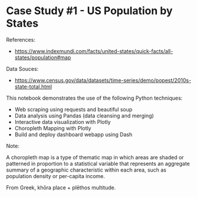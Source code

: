 # Case Study #1 - US Population by States
References:
- https://www.indexmundi.com/facts/united-states/quick-facts/all-states/population#map

Data Souces:
- https://www.census.gov/data/datasets/time-series/demo/popest/2010s-state-total.html

This notebook demonstrates the use of the following Python techniques:
- Web scraping using requests and beautiful soup
- Data analysis using Pandas (data cleansing and merging)
- Interactive data visualization with Plotly 
- Choropleth Mapping with Plotly
- Build and deploy dashboard webapp using Dash

Note:

A choropleth map is a type of thematic map in which areas are shaded or patterned in proportion to
a statistical variable that represents an aggregate summary of a geographic characteristic within each area,
such as population density or per-capita income. 

From Greek, khōra place + plēthos multitude.
